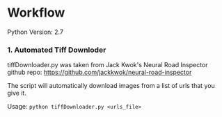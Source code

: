 # Workflow
Python Version: 2.7
  
### 1. Automated Tiff Downloder
tiffDownloader.py was taken from Jack Kwok's Neural Road Inspector github repo: https://github.com/jackkwok/neural-road-inspector  
  
The script will automatically download images from a list of urls that you give it.

Usage: `python tiffDownloader.py <urls_file>`

